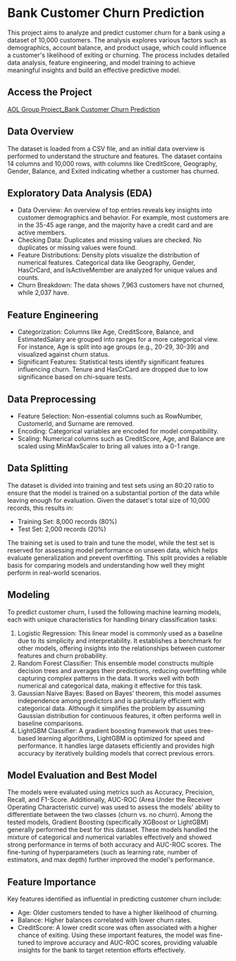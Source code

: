 # Bank Customer Churn Prediction
This project aims to analyze and predict customer churn for a bank using a dataset of 10,000 customers. 
The analysis explores various factors such as demographics, account balance, and product usage, which could influence a customer's likelihood of exiting or churning. 
The process includes detailed data analysis, feature engineering, and model training to achieve meaningful insights and build an effective predictive model.

## Access the Project
[AOL Group Project_Bank Customer Churn Prediction](https://colab.research.google.com/drive/1bIGYUd34rnkq_DKvwre6-lN_kZXs7rBQ?usp=sharing)

## Data Overview
The dataset is loaded from a CSV file, and an initial data overview is performed to understand the structure and features. The dataset contains 14 columns and 10,000 rows, with columns like CreditScore, Geography, Gender, Balance, and Exited indicating whether a customer has churned.

## Exploratory Data Analysis (EDA)
- Data Overview: An overview of top entries reveals key insights into customer demographics and behavior. For example, most customers are in the 35-45 age range, and the majority have a credit card and are active members.
- Checking Data: Duplicates and missing values are checked. No duplicates or missing values were found.
- Feature Distributions: Density plots visualize the distribution of numerical features. Categorical data like Geography, Gender, HasCrCard, and IsActiveMember are analyzed for unique values and counts.
- Churn Breakdown: The data shows 7,963 customers have not churned, while 2,037 have.
    
## Feature Engineering
- Categorization: Columns like Age, CreditScore, Balance, and EstimatedSalary are grouped into ranges for a more categorical view. For instance, Age is split into age groups (e.g., 20-29, 30-39) and visualized against churn status.
- Significant Features: Statistical tests identify significant features influencing churn. Tenure and HasCrCard are dropped due to low significance based on chi-square tests.
  
## Data Preprocessing
- Feature Selection: Non-essential columns such as RowNumber, CustomerId, and Surname are removed.
- Encoding: Categorical variables are encoded for model compatibility.
- Scaling: Numerical columns such as CreditScore, Age, and Balance are scaled using MinMaxScaler to bring all values into a 0-1 range.

## Data Splitting
The dataset is divided into training and test sets using an 80:20 ratio to ensure that the model is trained on a substantial portion of the data while leaving enough for evaluation. Given the dataset's total size of 10,000 records, this results in:
- Training Set: 8,000 records (80%)
- Test Set: 2,000 records (20%)

The training set is used to train and tune the model, while the test set is reserved for assessing model performance on unseen data, which helps evaluate generalization and prevent overfitting. 
This split provides a reliable basis for comparing models and understanding how well they might perform in real-world scenarios.

## Modeling 
To predict customer churn, I used the following machine learning models, each with unique characteristics for handling binary classification tasks:
1. Logistic Regression: This linear model is commonly used as a baseline due to its simplicity and interpretability. It establishes a benchmark for other models, offering insights into the relationships between customer features and churn probability.
2. Random Forest Classifier: This ensemble model constructs multiple decision trees and averages their predictions, reducing overfitting while capturing complex patterns in the data. It works well with both numerical and categorical data, making it effective for this task.
3. Gaussian Naive Bayes: Based on Bayes’ theorem, this model assumes independence among predictors and is particularly efficient with categorical data. Although it simplifies the problem by assuming Gaussian distribution for continuous features, it often performs well in baseline comparisons.
4. LightGBM Classifier: A gradient boosting framework that uses tree-based learning algorithms, LightGBM is optimized for speed and performance. It handles large datasets efficiently and provides high accuracy by iteratively building models that correct previous errors.

## Model Evaluation and Best Model
The models were evaluated using metrics such as Accuracy, Precision, Recall, and F1-Score. 
Additionally, AUC-ROC (Area Under the Receiver Operating Characteristic curve) was used to assess the models' ability to differentiate between the two classes (churn vs. no churn).
Among the tested models, Gradient Boosting (specifically XGBoost or LightGBM) generally performed the best for this dataset. 
These models handled the mixture of categorical and numerical variables effectively and showed strong performance in terms of both accuracy and AUC-ROC scores. 
The fine-tuning of hyperparameters (such as learning rate, number of estimators, and max depth) further improved the model's performance.

## Feature Importance
Key features identified as influential in predicting customer churn include:
- Age: Older customers tended to have a higher likelihood of churning.
- Balance: Higher balances correlated with lower churn rates.
- CreditScore: A lower credit score was often associated with a higher chance of exiting.
Using these important features, the model was fine-tuned to improve accuracy and AUC-ROC scores, providing valuable insights for the bank to target retention efforts effectively.
